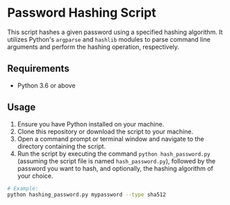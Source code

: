# Password Hashing Script

This script hashes a given password using a specified hashing algorithm. It utilizes Python's `argparse` and `hashlib` modules to parse command line arguments and perform the hashing operation, respectively.

## Requirements

- Python 3.6 or above

## Usage

1. Ensure you have Python installed on your machine.
2. Clone this repository or download the script to your machine.
3. Open a command prompt or terminal window and navigate to the directory containing the script.
4. Run the script by executing the command `python hash_password.py` (assuming the script file is named `hash_password.py`), followed by the password you want to hash, and optionally, the hashing algorithm of your choice.

```bash
# Example:
python hashing_password.py mypassword --type sha512
```
